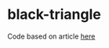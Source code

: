# black-triangle
Code based on article [here](http://jamesknelson.com/webpack-made-simple-build-es6-less-with-autorefresh-in-26-lines/)
